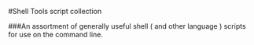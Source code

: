 #Shell Tools script collection

###An assortment of generally useful shell ( and other language ) scripts for use on the command line.

